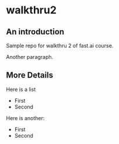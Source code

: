 # walkthru2

## An introduction
Sample repo for walkthru 2 of fast.ai course.

Another paragraph.

## More Details

Here is a list
- First
- Second

Here is another:
* First
* Second
